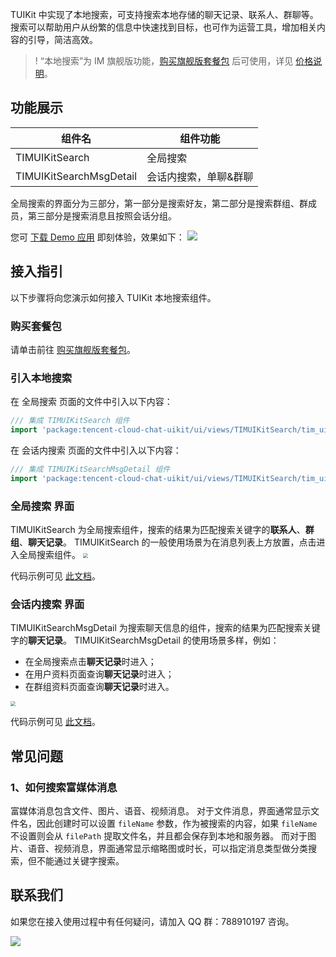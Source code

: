 TUIKit 中实现了本地搜索，可支持搜索本地存储的聊天记录、联系人、群聊等。搜索可以帮助用户从纷繁的信息中快速找到目标，也可作为运营工具，增加相关内容的引导，简洁高效。

>! “本地搜索”为 IM 旗舰版功能，[购买旗舰版套餐包](https://buy.cloud.tencent.com/avc?from=17473) 后可使用，详见 [价格说明](https://cloud.tencent.com/document/product/269/11673?from=17175#.E5.9F.BA.E7.A1.80.E6.9C.8D.E5.8A.A1.E8.AF.A6.E6.83.85)。

## 功能展示

| 组件名                  | 组件功能              |
| ----------------------- | --------------------- |
| TIMUIKitSearch          | 全局搜索              |
| TIMUIKitSearchMsgDetail | 会话内搜索，单聊&群聊 |

全局搜索的界面分为三部分，第一部分是搜索好友，第二部分是搜索群组、群成员，第三部分是搜索消息且按照会话分组。

您可 [下载 Demo 应用](https://cloud.tencent.com/document/product/269/36852) 即刻体验，效果如下：
![](https://qcloudimg.tencent-cloud.cn/raw/11fadc4fdf8ff39b60f07009c23132d0.gif)

## 接入指引

以下步骤将向您演示如何接入 TUIKit 本地搜索组件。

### 购买套餐包

请单击前往 [购买旗舰版套餐包](https://cloud.tencent.com/document/product/269/32458)。

### 引入本地搜索

在 全局搜索 页面的文件中引入以下内容：

```dart
/// 集成 TIMUIKitSearch 组件
import 'package:tencent-cloud-chat-uikit/ui/views/TIMUIKitSearch/tim_uikit_search.dart';
```

在 会话内搜索 页面的文件中引入以下内容：

```dart
/// 集成 TIMUIKitSearchMsgDetail 组件
import 'package:tencent-cloud-chat-uikit/ui/views/TIMUIKitSearch/tim_uikit_search_msg_detail.dart';
```

### 全局搜索 界面

TIMUIKitSearch 为全局搜索组件，搜索的结果为匹配搜索关键字的**联系人**、**群组**、**聊天记录**。
TIMUIKitSearch 的一般使用场景为在消息列表上方放置，点击进入全局搜索组件。
<img src="https://qcloudimg.tencent-cloud.cn/raw/1e9aab6e5e1f33704e67bcc545c88785.png" style="zoom:50%;"/>

代码示例可见 [此文档](https://comm.qq.com/im/doc/flutter/zh/TUIKit/TIMUIKitSearch/TIMUIKitSearch-Implementation.html)。

### 会话内搜索 界面

TIMUIKitSearchMsgDetail 为搜索聊天信息的组件，搜索的结果为匹配搜索关键字的**聊天记录**。
TIMUIKitSearchMsgDetail 的使用场景多样，例如：

- 在全局搜索点击**聊天记录**时进入；
- 在用户资料页面查询**聊天记录**时进入；
- 在群组资料页面查询**聊天记录**时进入。

<img src="https://qcloudimg.tencent-cloud.cn/raw/4923c2696d491ceafb1fd6cd234a0e3a.png" style="zoom:50%;"/>

代码示例可见 [此文档](https://comm.qq.com/im/doc/flutter/zh/TUIKit/TIMUIKitSearch/TIMUIKitSearch-Implementation.html)。

## 常见问题

### 1、如何搜索富媒体消息

富媒体消息包含文件、图片、语音、视频消息。
对于文件消息，界面通常显示文件名，因此创建时可以设置 `fileName` 参数，作为被搜索的内容，如果 `fileName` 不设置则会从 `filePath` 提取文件名，并且都会保存到本地和服务器。
而对于图片、语音、视频消息，界面通常显示缩略图或时长，可以指定消息类型做分类搜索，但不能通过关键字搜索。

[](id:feedback)

## 联系我们[](id:contact)

如果您在接入使用过程中有任何疑问，请加入 QQ 群：788910197 咨询。

![](https://qcloudimg.tencent-cloud.cn/raw/eacb194c77a76b5361b2ae983ae63260.png)
